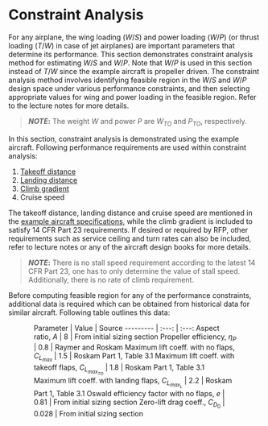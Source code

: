 # Constraint Analysis

For any airplane, the wing loading ($W/S$) and power loading ($W/P$) (or thrust loading ($T/W$) in case of jet airplanes) are important parameters that determine its performance. This section demonstrates constraint analysis method for estimating $W/S$ and $W/P$. Note that $W/P$ is used in this section instead of $T/W$ since the example aircraft is propeller driven. The constraint analysis method involves identifying feasible region in the $W/S$ and $W/P$ design space under various performance constraints, and then selecting appropriate values for wing and power loading in the feasible region. Refer to the lecture notes for more details. 

> **_NOTE_:** The weight $W$ and power $P$ are $W_{TO}$ and $P_{TO}$, respectively.

In this section, constraint analysis is demonstrated using the example aircraft. Following performance requirements are used within constraint analysis:

1. [Takeoff distance](takeoff.ipynb)
2. [Landing distance](landing.ipynb)
3. [Climb gradient](climb.ipynb)
4. Cruise speed

The takeoff distance, landing distance and cruise speed are mentioned in the [example aircraft specifications](../example_aircraft.md), while the climb gradient is included to satisfy 14 CFR Part 23 requirements. If desired or required by RFP, other requirements such as service ceiling and turn rates can also be included, refer to lecture notes or any of the aircraft design books for more details. 

> **_NOTE_:** There is no stall speed requirement according to the latest 14 CFR Part 23, one has to only determine the value of stall speed. Additionally, there is no rate of climb requirement.

Before computing feasible region for any of the performance constraints, additional data is required which can be obtained from historical data for similar aircraft. Following table outlines this data:

<div style="width:80%; margin: auto;">

<a id="values"></a>
Parameter | Value | Source
--------- | :---: | :---:
Aspect ratio, $A$ | 8 | From initial sizing section
Propeller efficiency, $\eta_P$ | 0.8 | Raymer and Roskam
Maximum lift coeff. with no flaps, $C_{L_{max}}$ | 1.5 | Roskam Part 1, Table 3.1
Maximum lift coeff. with takeoff flaps, $C_{L_{max_{TO}}}$ | 1.8 | Roskam Part 1, Table 3.1
Maximum lift coeff. with landing flaps, $C_{L_{max_{L}}}$ | 2.2 | Roskam Part 1, Table 3.1
Oswald efficiency factor with no flaps, $e$ | 0.81 | From initial sizing section
Zero-lift drag coeff., $C_{D_0}$ | 0.028 | From initial sizing section
</div>
